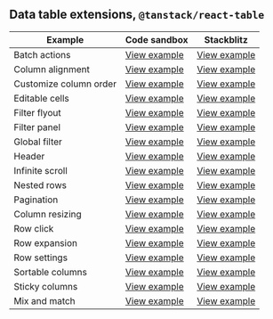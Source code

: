 ## Data table extensions, `@tanstack/react-table`

| Example                | Code sandbox                                                                                                          | Stackblitz                                                                                                          |
| ---------------------- | --------------------------------------------------------------------------------------------------------------------- | ------------------------------------------------------------------------------------------------------------------- |
| Batch actions          | [View example](https://codesandbox.io/s/github/carbon-design-system/tanstack-carbon/tree/main/react/batch-actions)    | [View example](https://stackblitz.com/github/carbon-design-system/tanstack-carbon/tree/main/react/batch-actions)    |
| Column alignment       | [View example](https://codesandbox.io/s/github/carbon-design-system/tanstack-carbon/tree/main/react/column-alignment) | [View example](https://stackblitz.com/github/carbon-design-system/tanstack-carbon/tree/main/react/column-alignment) |
| Customize column order | [View example](https://codesandbox.io/s/github/carbon-design-system/tanstack-carbon/tree/main/react/customizeColumns) | [View example](https://stackblitz.com/github/carbon-design-system/tanstack-carbon/tree/main/react/customizeColumns) |
| Editable cells         | [View example](https://codesandbox.io/s/github/carbon-design-system/tanstack-carbon/tree/main/react/editableCells)    | [View example](https://stackblitz.com/github/carbon-design-system/tanstack-carbon/tree/main/react/editableCells)    |
| Filter flyout          | [View example](https://codesandbox.io/s/github/carbon-design-system/tanstack-carbon/tree/main/react/filterFlyout)     | [View example](https://stackblitz.com/github/carbon-design-system/tanstack-carbon/tree/main/react/filterFlyout)     |
| Filter panel           | [View example](https://codesandbox.io/s/github/carbon-design-system/tanstack-carbon/tree/main/react/filterPanel)      | [View example](https://stackblitz.com/github/carbon-design-system/tanstack-carbon/tree/main/react/filterPanel)      |
| Global filter          | [View example](https://codesandbox.io/s/github/carbon-design-system/tanstack-carbon/tree/main/react/globalFilter)     | [View example](https://stackblitz.com/github/carbon-design-system/tanstack-carbon/tree/main/react/globalFilter)     |
| Header                 | [View example](https://codesandbox.io/s/github/carbon-design-system/tanstack-carbon/tree/main/react/header)           | [View example](https://stackblitz.com/github/carbon-design-system/tanstack-carbon/tree/main/react/header)           |
| Infinite scroll        | [View example](https://codesandbox.io/s/github/carbon-design-system/tanstack-carbon/tree/main/react/infiniteScroll)   | [View example](https://stackblitz.com/github/carbon-design-system/tanstack-carbon/tree/main/react/infiniteScroll)   |
| Nested rows            | [View example](https://codesandbox.io/s/github/carbon-design-system/tanstack-carbon/tree/main/react/nestedRows)       | [View example](https://stackblitz.com/github/carbon-design-system/tanstack-carbon/tree/main/react/nestedRows)       |
| Pagination             | [View example](https://codesandbox.io/s/github/carbon-design-system/tanstack-carbon/tree/main/react/pagination)       | [View example](https://stackblitz.com/github/carbon-design-system/tanstack-carbon/tree/main/react/pagination)       |
| Column resizing        | [View example](https://codesandbox.io/s/github/carbon-design-system/tanstack-carbon/tree/main/react/resizing)         | [View example](https://stackblitz.com/github/carbon-design-system/tanstack-carbon/tree/main/react/resizing)         |
| Row click              | [View example](https://codesandbox.io/s/github/carbon-design-system/tanstack-carbon/tree/main/react/row-click)        | [View example](https://stackblitz.com/github/carbon-design-system/tanstack-carbon/tree/main/react/row-click)        |
| Row expansion          | [View example](https://codesandbox.io/s/github/carbon-design-system/tanstack-carbon/tree/main/react/rowExpansion)     | [View example](https://stackblitz.com/github/carbon-design-system/tanstack-carbon/tree/main/react/rowExpansion)     |
| Row settings           | [View example](https://codesandbox.io/s/github/carbon-design-system/tanstack-carbon/tree/main/react/row-settings)     | [View example](https://stackblitz.com/github/carbon-design-system/tanstack-carbon/tree/main/react/row-settings)     |
| Sortable columns       | [View example](https://codesandbox.io/s/github/carbon-design-system/tanstack-carbon/tree/main/react/sortable)         | [View example](https://stackblitz.com/github/carbon-design-system/tanstack-carbon/tree/main/react/sortable)         |
| Sticky columns         | [View example](https://codesandbox.io/s/github/carbon-design-system/tanstack-carbon/tree/main/react/sticky-columns)   | [View example](https://stackblitz.com/github/carbon-design-system/tanstack-carbon/tree/main/react/sticky-columns)   |
| Mix and match          | [View example](https://codesandbox.io/s/github/carbon-design-system/tanstack-carbon/tree/main/react/mix-and-match)    | [View example](https://stackblitz.com/github/carbon-design-system/tanstack-carbon/tree/main/react/mix-and-match)    |
